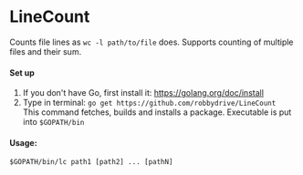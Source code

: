 # LineCount

Counts file lines as `wc -l path/to/file` does. Supports counting of multiple files and their sum.

#### Set up
1. If you don't have Go, first install it: https://golang.org/doc/install
2. Type in terminal:
`go get https://github.com/robbydrive/LineCount`  
This command fetches, builds and installs a package. Executable is put into `$GOPATH/bin`


#### Usage:
`$GOPATH/bin/lc path1 [path2] ... [pathN]`

